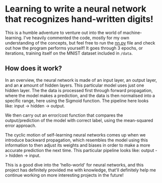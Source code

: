# Learning to write a neural network that recognizes hand-written digits!

This is a humble adventure to venture out into the world of machine-learning. I've heavily commented the code, mostly for my own understanding of the concepts, but feel free to run the [nn.py](./nn.py) file and check out how the program performs yourself! It goes through 3 epochs, or iterations, training itself on the MNIST dataset included in `/data`.

## How does it work?

In an overview, the neural network is made of an input layer, an output layer, and an ___x___ amount of hidden layers. This particular model uses just one hidden layer.
The the data is processed first through forward propagation, where the model makes a prediction, and the data is then normalised into a specific range, here using the Sigmoid function. The pipeline here looks like: input -> hidden -> output.

We then carry out an error/cost function that compares the output/prediction of the model with correct label, using the mean-squared error approach.

The cyclic motion of self-learning neural networks comes up when we introduce backward propagation, which resembles the model using this information to then adjust its weights and biases in order to make a more accurate prediction the next time. This particular pipeline looks like: output -> hidden -> input.

This is a good dive into the 'hello-world' for neural networks, and this project has definitely provided me with knowledge, that'll definitely help me continue working on more interesting projects in the future!
